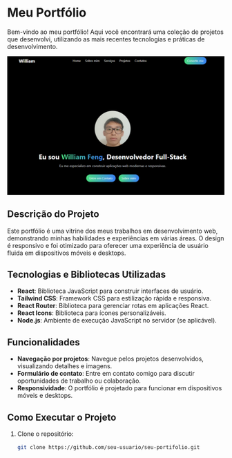 # Meu Portfólio

Bem-vindo ao meu portfólio! Aqui você encontrará uma coleção de projetos que desenvolvi, utilizando as mais recentes tecnologias e práticas de desenvolvimento.

![Screenshot do Meu Portfólio](src/assets/screenshot.png)

## Descrição do Projeto

Este portfólio é uma vitrine dos meus trabalhos em desenvolvimento web, demonstrando minhas habilidades e experiências em várias áreas. O design é responsivo e foi otimizado para oferecer uma experiência de usuário fluida em dispositivos móveis e desktops.

## Tecnologias e Bibliotecas Utilizadas

- **React**: Biblioteca JavaScript para construir interfaces de usuário.
- **Tailwind CSS**: Framework CSS para estilização rápida e responsiva.
- **React Router**: Biblioteca para gerenciar rotas em aplicações React.
- **React Icons**: Biblioteca para ícones personalizáveis.
- **Node.js**: Ambiente de execução JavaScript no servidor (se aplicável).

## Funcionalidades

- **Navegação por projetos**: Navegue pelos projetos desenvolvidos, visualizando detalhes e imagens.
- **Formulário de contato**: Entre em contato comigo para discutir oportunidades de trabalho ou colaboração.
- **Responsividade**: O portfólio é projetado para funcionar em dispositivos móveis e desktops.

## Como Executar o Projeto

1. Clone o repositório:
   ```bash
   git clone https://github.com/seu-usuario/seu-portifolio.git
